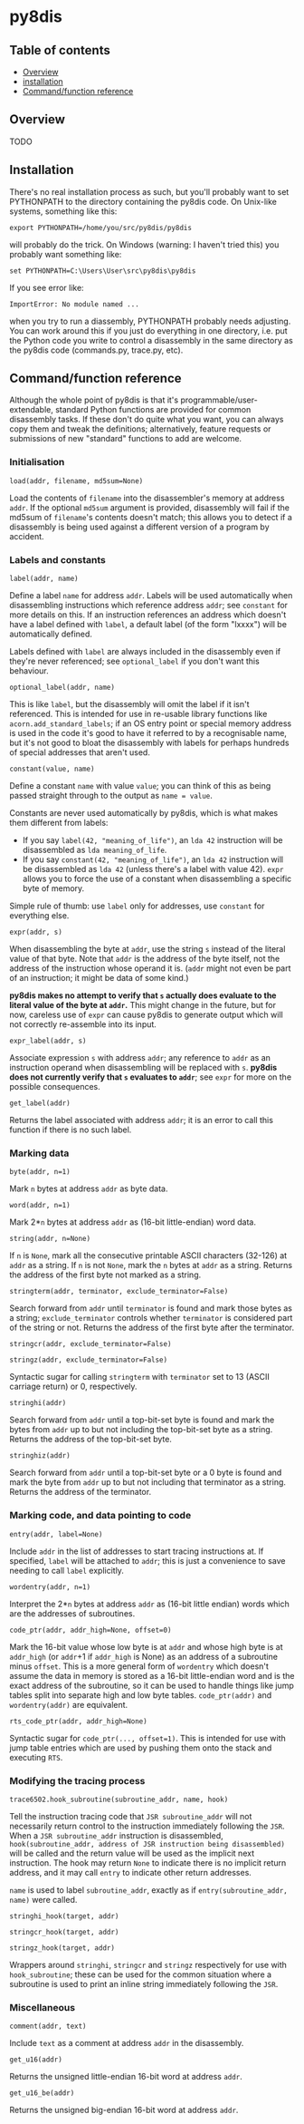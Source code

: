 # py8dis

## Table of contents
- [Overview](#overview)
- [installation](#installation)
- [Command/function reference](#commandfunction-reference)

## Overview

TODO

## Installation

There's no real installation process as such, but you'll probably want to set PYTHONPATH to the directory containing the py8dis code. On Unix-like systems, something like this:

`export PYTHONPATH=/home/you/src/py8dis/py8dis`

will probably do the trick. On Windows (warning: I haven't tried this) you probably want something like:

`set PYTHONPATH=C:\Users\User\src\py8dis\py8dis`

If you see error like:

`ImportError: No module named ...`

when you try to run a diassembly, PYTHONPATH probably needs adjusting. You can work around this if you just do everything in one directory, i.e. put the Python code you write to control a disassembly in the same directory as the py8dis code (commands.py, trace.py, etc).

## Command/function reference

Although the whole point of py8dis is that it's programmable/user-extendable, standard Python functions are provided for common disassembly tasks. If these don't do quite what you want, you can always copy them and tweak the definitions; alternatively, feature requests or submissions of new "standard" functions to add are welcome.

### Initialisation

`load(addr, filename, md5sum=None)`

Load the contents of `filename` into the disassembler's memory at address `addr`. If the optional `md5sum` argument is provided, disassembly will fail if the md5sum of `filename`'s contents doesn't match; this allows you to detect if a disassembly is being used against a different version of a program by accident.

### Labels and constants

`label(addr, name)`

Define a label `name` for address `addr`. Labels will be used automatically when disassembling instructions which reference address `addr`; see `constant` for more details on this. If an instruction references an address which doesn't have a label defined with `label`, a default label (of the form "lxxxx") will be automatically defined.

Labels defined with `label` are always included in the disassembly even if they're never referenced; see `optional_label` if you don't want this behaviour.

`optional_label(addr, name)`

This is like `label`, but the disassembly will omit the label if it isn't referenced. This is intended for use in re-usable library functions like `acorn.add_standard_labels`; if an OS entry point or special memory address is used in the code it's good to have it referred to by a recognisable name, but it's not good to bloat the disassembly with labels for perhaps hundreds of special addresses that aren't used.

`constant(value, name)`

Define a constant `name` with value `value`; you can think of this as being passed straight through to the output as `name = value`.

Constants are never used automatically by py8dis, which is what makes them different from labels:
- If you say `label(42, "meaning_of_life")`, an `lda 42` instruction will be disassembled as `lda meaning_of_life`.
- If you say `constant(42, "meaning_of_life")`, an `lda 42` instruction will be disassembled as `lda 42` (unless there's a label with value 42). ``expr`` allows you to force the use of a constant when disassembling a specific byte of memory.

Simple rule of thumb: use `label` only for addresses, use `constant` for everything else.

`expr(addr, s)`

When disassembling the byte at `addr`, use the string `s` instead of the literal value of that byte. Note that `addr` is the address of the byte itself, not the address of the instruction whose operand it is. (`addr` might not even be part of an instruction; it might be data of some kind.)

**py8dis makes no attempt to verify that `s` actually does evaluate to the literal value of the byte at `addr`.** This might change in the future, but for now, careless use of `expr` can cause py8dis to generate output which will not correctly re-assemble into its input.

`expr_label(addr, s)`

Associate expression `s` with address `addr`; any reference to `addr` as an instruction operand when disassembling will be replaced with `s`. **py8dis does not currently verify that `s` evaluates to `addr`**; see `expr` for more on the possible consequences.

`get_label(addr)`

Returns the label associated with address `addr`; it is an error to call this function if there is no such label.

### Marking data

`byte(addr, n=1)`

Mark `n` bytes at address `addr` as byte data.

`word(addr, n=1)`

Mark 2*`n` bytes at address `addr` as (16-bit little-endian) word data.

`string(addr, n=None)`

If `n` is `None`, mark all the consecutive printable ASCII characters (32-126) at `addr` as a string. If `n` is not `None`, mark the `n` bytes at `addr` as a string. Returns the address of the first byte not marked as a string.

`stringterm(addr, terminator, exclude_terminator=False)`

Search forward from `addr` until `terminator` is found and mark those bytes as a string; `exclude_terminator` controls whether `terminator` is considered part of the string or not. Returns the address of the first byte after the terminator.

`stringcr(addr, exclude_terminator=False)`

`stringz(addr, exclude_terminator=False)`

Syntactic sugar for calling `stringterm` with `terminator` set to 13 (ASCII carriage return) or 0, respectively.

`stringhi(addr)`

Search forward from `addr` until a top-bit-set byte is found and mark the bytes from `addr` up to but not including the top-bit-set byte as a string. Returns the address of the top-bit-set byte.

`stringhiz(addr)`

Search forward from `addr` until a top-bit-set byte or a 0 byte is found and mark the byte from `addr` up to but not including that terminator as a string. Returns the address of the terminator.

### Marking code, and data pointing to code

`entry(addr, label=None)`

Include `addr` in the list of addresses to start tracing instructions at. If specified, `label` will be attached to `addr`; this is just a convenience to save needing to call `label` explicitly.

`wordentry(addr, n=1)`

Interpret the 2*`n` bytes at address `addr` as (16-bit little endian) words which are the addresses of subroutines.

`code_ptr(addr, addr_high=None, offset=0)`

Mark the 16-bit value whose low byte is at `addr` and whose high byte is at `addr_high` (or `addr`+1 if `addr_high` is None) as an address of a subroutine minus `offset`. This is a more general form of `wordentry` which doesn't assume the data in memory is stored as a 16-bit little-endian word and is the exact address of the subroutine, so it can be used to handle things like jump tables split into separate high and low byte tables. `code_ptr(addr)` and `wordentry(addr)` are equivalent.

`rts_code_ptr(addr, addr_high=None)`

Syntactic sugar for `code_ptr(..., offset=1)`. This is intended for use with jump table entries which are used by pushing them onto the stack and executing `RTS`.

### Modifying the tracing process

`trace6502.hook_subroutine(subroutine_addr, name, hook)`

Tell the instruction tracing code that `JSR subroutine_addr` will not necessarily return control to the instruction immediately following the `JSR`. When a `JSR subroutine_addr` instruction is disassembled, `hook(subroutine_addr, address of JSR instruction being disassembled)` will be called and the return value will be used as the implicit next instruction. The hook may return `None` to indicate there is no implicit return address, and it may call `entry` to indicate other return addresses.

`name` is used to label `subroutine_addr`, exactly as if `entry(subroutine_addr, name)` were called.

`stringhi_hook(target, addr)`

`stringcr_hook(target, addr)`

`stringz_hook(target, addr)`

Wrappers around `stringhi`, `stringcr` and `stringz` respectively for use with `hook_subroutine`; these can be used for the common situation where a subroutine is used to print an inline string immediately following the `JSR`.

### Miscellaneous

`comment(addr, text)`

Include `text` as a comment at address `addr` in the disassembly.

`get_u16(addr)`

Returns the unsigned little-endian 16-bit word at address `addr`.

`get_u16_be(addr)`

Returns the unsigned big-endian 16-bit word at address `addr`.

